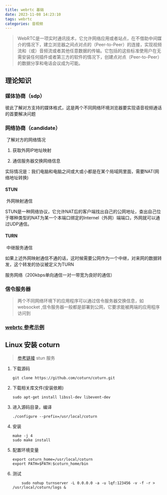 ```yaml
---
title: webrtc 基础
date: 2023-11-08 14:23:10
tags: webrtc
categories: 音视频
---
```


> WebRTC是一项实时通讯技术，它允许网络应用或者站点，在不借助中间媒介的情况下，建立浏览器之间点对点的（Peer-to-Peer）的连接，实现视频流和（或）音频流或者其他任意数据的传输。它包括的这些标准使用户在无需安装任何插件或者第三方的软件的情况下，创建点对点（Peer-to-Peer）的数据分享和电话会议成为可能。

## 理论知识

### **媒体协商（sdp）**

​	彼此了解对方支持的媒体格式，这是两个不同网络环境浏览器要实现语音视频通话的首要解决问题

### **网络协商（candidate）**

​	了解对方的网络情况

1) 获取外网IP地址映射

2) 通信服务器交换网络信息

实际情况是：我们电脑和电脑之间或大或小都是在某个局域网里面，需要NAT(网络地址转换)

<!--more-->

#### **STUN**

​	外网映射通信

STUN是一种网络协议，它允许NAT后的客户端找出自己的公网地址，查出自己位于哪种类型的NAT为某一个本端口绑定的Internel（外网）端端口，外网就可以通过UDP通信。

#### **TURN**

​	中继服务通信

如果上述外网映射通信不通的话，这时候需要公网作为一个中继，对来网的数据转发，这个转发的协议被定义为TURN

服务网络（200kbps单向通信一对一带宽为良好的通信）

### 信令服务器

> 两个不同网络环境下的应用程序可以通过信令服务器交换信息，如websocket ,信令服务器一般都是部署到公网，它要求能被两端的应用程序访问到

### [webrtc 参考示例](https://juejin.cn/post/7170767923005358094?searchId=20231225153409EC2088B072A98A89F72A)



## Linux 安装 coturn

> [参考链接](https://blog.csdn.net/lepaitianshi/article/details/123778506) stun 服务

1. 下载源码

	```shell
	git clone https://github.com/coturn/coturn.git
	```

2. 下载相关库文件(安装依赖)

	```shell
	sudo apt-get install libssl-dev libevent-dev
	```

3. 进入源码目录，编译

	```shell
	./configure --prefix=/usr/local/coturn
	```

4. 安装

	```shell
	make -j 4 
	sudo make install
	```

5. 配置环境变量

	```shell
	export coturn_home=/usr/local/coturn
	export PATH=$PATH:$coturn_home/bin
	```

6. 测试

	```shell
	    sudo nohup turnserver -L 0.0.0.0 -a -u lqf:123456 -v -f -r > /usr/local/coturn/logs &
	```

	